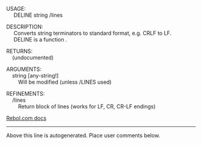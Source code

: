 USAGE:  
&nbsp;&nbsp;&nbsp;&nbsp;&nbsp;DELINE&nbsp;string&nbsp;/lines  
  
DESCRIPTION:  
&nbsp;&nbsp;&nbsp;&nbsp;&nbsp;Converts&nbsp;string&nbsp;terminators&nbsp;to&nbsp;standard&nbsp;format,&nbsp;e.g.&nbsp;CRLF&nbsp;to&nbsp;LF.  
&nbsp;&nbsp;&nbsp;&nbsp;&nbsp;DELINE&nbsp;is&nbsp;a&nbsp;function&nbsp;.  
  
RETURNS:  
&nbsp;&nbsp;&nbsp;&nbsp;(undocumented)  
  
ARGUMENTS:  
&nbsp;&nbsp;&nbsp;&nbsp;string&nbsp;[any-string!]  
&nbsp;&nbsp;&nbsp;&nbsp;&nbsp;&nbsp;&nbsp;&nbsp;Will&nbsp;be&nbsp;modified&nbsp;(unless&nbsp;/LINES&nbsp;used)  
  
REFINEMENTS:  
&nbsp;&nbsp;&nbsp;&nbsp;/lines  
&nbsp;&nbsp;&nbsp;&nbsp;&nbsp;&nbsp;&nbsp;&nbsp;Return&nbsp;block&nbsp;of&nbsp;lines&nbsp;(works&nbsp;for&nbsp;LF,&nbsp;CR,&nbsp;CR-LF&nbsp;endings)  

[Rebol.com docs](http://www.rebol.com/r3/docs/functions/deline.html)
___
Above this line is autogenerated. Place user comments below.